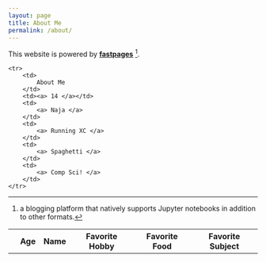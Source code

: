 ```yaml
---
layout: page
title: About Me
permalink: /about/
---
```


This website is powered by **[fastpages](https://github.com/fastai/fastpages)** [^1].

<table>
    <tr>
     <th></th>
     <th>Age</th>
     <th>Name</th>
     <th>Favorite Hobby</th>
     <th>Favorite Food</th>
     <th>Favorite Subject</th>
    </tr>

    <tr>
        <td>
            About Me
        </td>
        <td><a> 14 </a></td>
        <td>
            <a> Naja </a>
        </td>
        <td>
            <a> Running XC </a>
        </td>
        <td>
            <a> Spaghetti </a>
        </td>
        <td>
            <a> Comp Sci! </a>
        </td>
    </tr>

[^1]:a blogging platform that natively supports Jupyter notebooks in addition to other formats.
